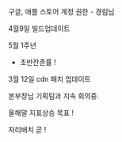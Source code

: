 구글, 애플 스토어 계정 권한 - 경림님

4월9일 빌드업데이트

5월 1주년

- 초반잔존률 !

3월 12일 cdn 패치 업데이트

본부장님
기획팀과 지속 회의중. 

올해말 지표상승 목표 !

자리배치 곧 !